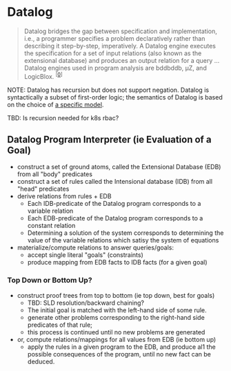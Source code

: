 # Datalog

> Datalog bridges the gap between specification and implementation, i.e., a programmer specifies a problem 
  declaratively rather than describing it step-by-step, imperatively. A Datalog engine executes
  the specification for a set of input relations (also known as the extensional database) and produces an output 
  relation for a query ... Datalog engines used in program analysis are bddbddb, µZ, and LogicBlox. <sup>[[0]]</sup>

NOTE: Datalog has recursion but does not support negation.  Datalog is syntactically a subset of first-order logic;
the semantics of Datalog is based on the choice of [a specific model](/docs/definite-logic.md).

TBD: Is recursion needed for k8s rbac?

## Datalog Program Interpreter (ie Evaluation of a Goal)
* construct a set of ground atoms, called the Extensional Database (EDB) from all "body" predicates
* construct a set of rules called the Intensional database (IDB) from all "head" predicates
* derive relations from rules + EDB
  * Each IDB-predicate of the Datalog program corresponds to a variable relation
  * Each EDB-predicate of the Datalog program corresponds to a constant relation
  * Determining a solution of the system corresponds to determining the value of the variable relations 
    which satisy the system of equations
* materialize/compute relations to answer queries/goals:
  * accept single literal "goals" (constraints)
  * produce mapping from EDB facts to IDB facts (for a given goal)

### Top Down or Bottom Up?
* construct proof trees from top to bottom (ie top down, best for goals)
  * TBD: SLD resolution/backward chaining?
  * The initial goal is matched with the left-hand side of some rule.
  * generate other problems corresponding to the right-hand side predicates of that rule; 
  * this process is continued until no new problems are generated
* or, compute relations/mappings for all values from EDB (ie bottom up)
  * apply the rules in a given program to the EDB, and produce al1 the possible 
    consequences of the program, until no new fact can be deduced.
  

[0]: https://souffle-lang.github.io/pdf/cc.pdf

